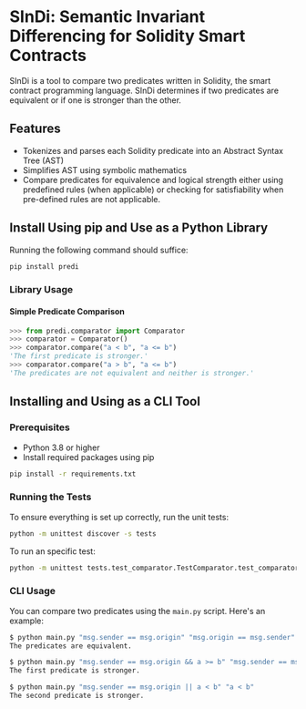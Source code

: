 # SInDi: Semantic Invariant Differencing for Solidity Smart Contracts 
SInDi is a tool to compare two predicates written in Solidity, the smart contract programming language. SInDi determines if two predicates are equivalent or if one is stronger than the other.

## Features

- Tokenizes and parses each Solidity predicate into an Abstract Syntax Tree (AST)
- Simplifies AST using symbolic mathematics
- Compare predicates for equivalence and logical strength either using predefined rules (when applicable) or checking for satisfiability when pre-defined rules are not applicable.

## Install Using pip and Use as a Python Library

Running the following command should suffice:

```sh
pip install predi
```

### Library Usage

#### Simple Predicate Comparison

```Python
>>> from predi.comparator import Comparator
>>> comparator = Comparator()
>>> comparator.compare("a < b", "a <= b")
'The first predicate is stronger.'
>>> comparator.compare("a > b", "a <= b")
'The predicates are not equivalent and neither is stronger.'
```

## Installing and Using as a CLI Tool

### Prerequisites

- Python 3.8 or higher
- Install required packages using pip

```sh
pip install -r requirements.txt
```

### Running the Tests

To ensure everything is set up correctly, run the unit tests:

```sh
python -m unittest discover -s tests
```

To run an specific test:

```sh
python -m unittest tests.test_comparator.TestComparator.test_comparator
```

### CLI Usage

You can compare two predicates using the `main.py` script. Here's an example:

```sh
$ python main.py "msg.sender == msg.origin" "msg.origin == msg.sender"
The predicates are equivalent.

$ python main.py "msg.sender == msg.origin && a >= b" "msg.sender == msg.origin"
The first predicate is stronger.

$ python main.py "msg.sender == msg.origin || a < b" "a < b"
The second predicate is stronger.
```
